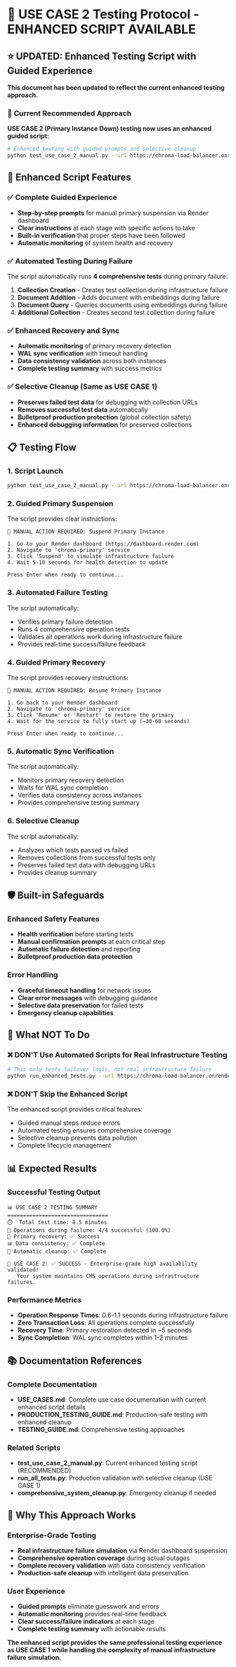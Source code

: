# 🚨 USE CASE 2 Testing Protocol - ENHANCED SCRIPT AVAILABLE

## ⭐ **UPDATED: Enhanced Testing Script with Guided Experience**

**This document has been updated to reflect the current enhanced testing approach.**

### 🎯 **Current Recommended Approach**

**USE CASE 2 (Primary Instance Down) testing now uses an enhanced guided script:**

```bash
# Enhanced testing with guided prompts and selective cleanup
python test_use_case_2_manual.py --url https://chroma-load-balancer.onrender.com
```

## 🚀 **Enhanced Script Features**

### **✅ Complete Guided Experience**
- **Step-by-step prompts** for manual primary suspension via Render dashboard
- **Clear instructions** at each stage with specific actions to take
- **Built-in verification** that proper steps have been followed
- **Automatic monitoring** of system health and recovery

### **✅ Automated Testing During Failure**
The script automatically runs **4 comprehensive tests** during primary failure:
1. **Collection Creation** - Creates test collection during infrastructure failure
2. **Document Addition** - Adds document with embeddings during failure  
3. **Document Query** - Queries documents using embeddings during failure
4. **Additional Collection** - Creates second test collection during failure

### **✅ Enhanced Recovery and Sync**
- **Automatic monitoring** of primary recovery detection
- **WAL sync verification** with timeout handling
- **Data consistency validation** across both instances
- **Complete testing summary** with success metrics

### **✅ Selective Cleanup (Same as USE CASE 1)**
- **Preserves failed test data** for debugging with collection URLs
- **Removes successful test data** automatically 
- **Bulletproof production protection** (global collection safety)
- **Enhanced debugging information** for preserved collections

## 📋 **Testing Flow**

### **1. Script Launch**
```bash
python test_use_case_2_manual.py --url https://chroma-load-balancer.onrender.com
```

### **2. Guided Primary Suspension**
The script provides clear instructions:
```
🔴 MANUAL ACTION REQUIRED: Suspend Primary Instance

1. Go to your Render dashboard (https://dashboard.render.com)
2. Navigate to 'chroma-primary' service
3. Click 'Suspend' to simulate infrastructure failure
4. Wait 5-10 seconds for health detection to update

Press Enter when ready to continue...
```

### **3. Automated Failure Testing**
The script automatically:
- Verifies primary failure detection
- Runs 4 comprehensive operation tests
- Validates all operations work during infrastructure failure
- Provides real-time success/failure feedback

### **4. Guided Primary Recovery**
The script provides recovery instructions:
```
🔴 MANUAL ACTION REQUIRED: Resume Primary Instance

1. Go back to your Render dashboard
2. Navigate to 'chroma-primary' service  
3. Click 'Resume' or 'Restart' to restore the primary
4. Wait for the service to fully start up (~30-60 seconds)

Press Enter when ready to continue...
```

### **5. Automatic Sync Verification**
The script automatically:
- Monitors primary recovery detection
- Waits for WAL sync completion
- Verifies data consistency across instances
- Provides comprehensive testing summary

### **6. Selective Cleanup**
The script automatically:
- Analyzes which tests passed vs failed
- Removes collections from successful tests only
- Preserves failed test data with debugging URLs
- Provides cleanup summary

## 🛡️ **Built-in Safeguards**

### **Enhanced Safety Features**
- **Health verification** before starting tests
- **Manual confirmation prompts** at each critical step
- **Automatic failure detection** and reporting
- **Bulletproof production data protection**

### **Error Handling**
- **Graceful timeout handling** for network issues
- **Clear error messages** with debugging guidance
- **Selective data preservation** for failed tests
- **Emergency cleanup capabilities**

## 🚫 **What NOT To Do**

### **❌ DON'T Use Automated Scripts for Real Infrastructure Testing**
```bash
# This only tests failover logic, not real infrastructure failure
python run_enhanced_tests.py --url https://chroma-load-balancer.onrender.com
```

### **❌ DON'T Skip the Enhanced Script**
The enhanced script provides critical features:
- Guided manual steps reduce errors
- Automated testing ensures comprehensive coverage
- Selective cleanup prevents data pollution
- Complete lifecycle management

## 📊 **Expected Results**

### **Successful Testing Output**
```
📊 USE CASE 2 TESTING SUMMARY
================================
⏱️  Total test time: 8.5 minutes
🧪 Operations during failure: 4/4 successful (100.0%)
🔄 Primary recovery: ✅ Success
📊 Data consistency: ✅ Complete
🧹 Automatic cleanup: ✅ Complete

🎉 USE CASE 2: ✅ SUCCESS - Enterprise-grade high availability validated!
   Your system maintains CMS operations during infrastructure failures.
```

### **Performance Metrics**
- **Operation Response Times**: 0.6-1.1 seconds during infrastructure failure
- **Zero Transaction Loss**: All operations complete successfully
- **Recovery Time**: Primary restoration detected in ~5 seconds
- **Sync Completion**: WAL sync completes within 1-2 minutes

## 📚 **Documentation References**

### **Complete Documentation**
- **USE_CASES.md**: Complete use case documentation with current enhanced script details
- **PRODUCTION_TESTING_GUIDE.md**: Production-safe testing with enhanced cleanup
- **TESTING_GUIDE.md**: Comprehensive testing approaches

### **Related Scripts**
- **test_use_case_2_manual.py**: Current enhanced testing script (RECOMMENDED)
- **run_all_tests.py**: Production validation with selective cleanup (USE CASE 1)
- **comprehensive_system_cleanup.py**: Emergency cleanup if needed

## 🎯 **Why This Approach Works**

### **Enterprise-Grade Testing**
- **Real infrastructure failure simulation** via Render dashboard suspension
- **Comprehensive operation coverage** during actual outages
- **Complete recovery validation** with data consistency verification
- **Production-safe cleanup** with intelligent data preservation

### **User Experience**
- **Guided prompts** eliminate guesswork and errors
- **Automatic monitoring** provides real-time feedback
- **Clear success/failure indicators** at each stage
- **Complete testing summary** with actionable results

**The enhanced script provides the same professional testing experience as USE CASE 1 while handling the complexity of manual infrastructure failure simulation.** 